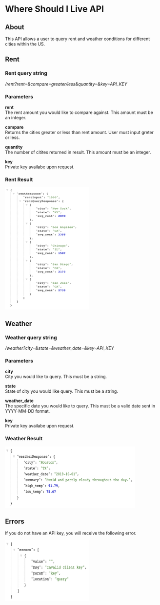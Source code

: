 <h1>Where Should I Live API</h1>

<h2>About</h2>
This API allows a user to query rent and weather conditions for different cities within the US.

<h2>Rent</h2>

<b><h3>Rent query string</h3></b>

<i>/rent?rent=&compare=greater/less&quantity=&key=API_KEY</i>

<b><h3>Parameters</h3></b>

<b>rent</b><br/>
The rent amount you would like to compare against. This amount must be an integer. <br/>

<b>compare</b><br/>
Returns the cities greater or less than rent amount. User must input greter or less. <br/>

<b>quantity</b><br/>
The number of citites returned in result. This amount must be an integer. <br/>

<b>key</b><br/>
Private key availabe upon request.

<b><h3>Rent Result</h3></b>
<img src='rent.png' width=275px height=400px/>

<h2>Weather</h2>

<b><h3>Weather query string</h3></b>

<i>/weather?city=&state=&weather_date=&key=API_KEY</i>

<b><h3>Parameters</h3></b>

<b>city</b><br/>
City you would like to query. This must be a string. <br/>

<b>state</b><br/>
State of city you would like query. This must be a string. <br/>

<b>weather_date</b><br/>
The specific date you would like to query. This must be a valid date sent in YYYY-MM-DD format. <br/>

<b>key</b><br/>
Private key availabe upon request.

<b><h3>Weather Result</h3></b>
<img src='weather.png' width=425px height=200px/>

<h2>Errors</h2>

If you do not have an API key, you will receive the following error.

<img src='errors.png' width=275px height=200px/>

